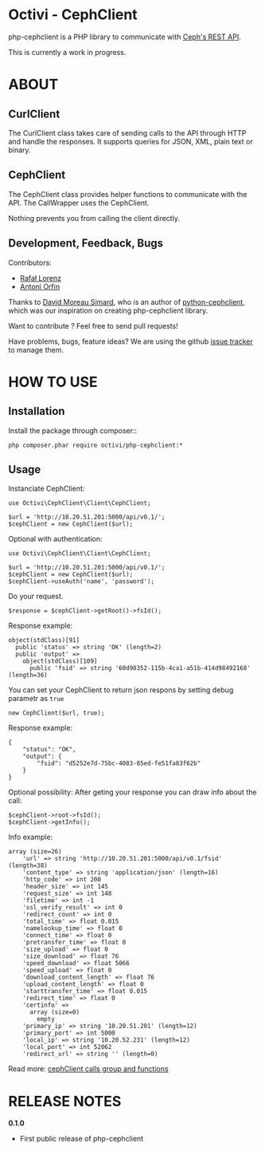 Octivi - CephClient
======================================

php-cephclient is a PHP library to communicate with [Ceph's REST API](http://ceph.com/docs/master/man/8/ceph-rest-api/).

This is currently a work in progress.

ABOUT
==================================================

CurlClient
--------------------------------------------------

The CurlClient class takes care of sending calls to the API through HTTP and
handle the responses. It supports queries for JSON, XML, plain text or binary.

CephClient
--------------------------------------------------

The CephClient class provides helper functions to
communicate with the API. The CallWrapper uses the CephClient.

Nothing prevents you from calling the client directly.

Development, Feedback, Bugs
--------------------------------------------------
Contributors:

* [Rafał Lorenz](https://github.com/vardius)
* [Antoni Orfin](https://github.com/orfin)

Thanks to [David Moreau Simard](mailto:moi@dmsimard.com), who is an author of [python-cephclient](https://github.com/dmsimard/python-cephclient), which was our inspiration on creating php-cephclient library.

Want to contribute ? Feel free to send pull requests!

Have problems, bugs, feature ideas?
We are using the github [issue tracker](https://github.com/octivi/php-cephclient/issues) to manage them.

HOW TO USE
==================================================

Installation
----------------
Install the package through composer::

    php composer.phar require octivi/php-cephclient:*


Usage
----------------
Instanciate CephClient:

    use Octivi\CephClient\Client\CephClient;

    $url = 'http://10.20.51.201:5000/api/v0.1/';
    $cephClient = new CephClient($url);

Optional with authentication:

    use Octivi\CephClient\Client\CephClient;

    $url = 'http://10.20.51.201:5000/api/v0.1/';
    $cephClient = new CephClient($url);
    $cephClient->useAuth('name', 'password');

Do your request.

    $response = $cephClient->getRoot()->fsId();

Response example:

    object(stdClass)[91]
      public 'status' => string 'OK' (length=2)
      public 'output' => 
        object(stdClass)[109]
          public 'fsid' => string '60d98352-115b-4ca1-a51b-414d98492168' (length=36)

You can set your CephClient to return json respons by setting debug parametr as `true`

    new CephClient($url, true);


Response example:

    {
        "status": "OK",
        "output": {
            "fsid": "d5252e7d-75bc-4083-85ed-fe51fa83f62b"
        }
    }

Optional possibility:
After geting your response you can draw info about the call:

    $cephClient->root->fsId();
    $cephClient->getInfo();

Info example:

    array (size=26)
        'url' => string 'http://10.20.51.201:5000/api/v0.1/fsid' (length=38)
        'content_type' => string 'application/json' (length=16)
        'http_code' => int 200
        'header_size' => int 145
        'request_size' => int 148
        'filetime' => int -1
        'ssl_verify_result' => int 0
        'redirect_count' => int 0
        'total_time' => float 0.015
        'namelookup_time' => float 0
        'connect_time' => float 0
        'pretransfer_time' => float 0
        'size_upload' => float 0
        'size_download' => float 76
        'speed_download' => float 5066
        'speed_upload' => float 0
        'download_content_length' => float 76
        'upload_content_length' => float 0
        'starttransfer_time' => float 0.015
        'redirect_time' => float 0
        'certinfo' => 
          array (size=0)
            empty
        'primary_ip' => string '10.20.51.201' (length=12)
        'primary_port' => int 5000
        'local_ip' => string '10.20.52.231' (length=12)
        'local_port' => int 52062
        'redirect_url' => string '' (length=0)


Read more: [cephClient calls group and functions](docs/more_calls_group.md)

RELEASE NOTES
==================================================
**0.1.0**

- First public release of php-cephclient
